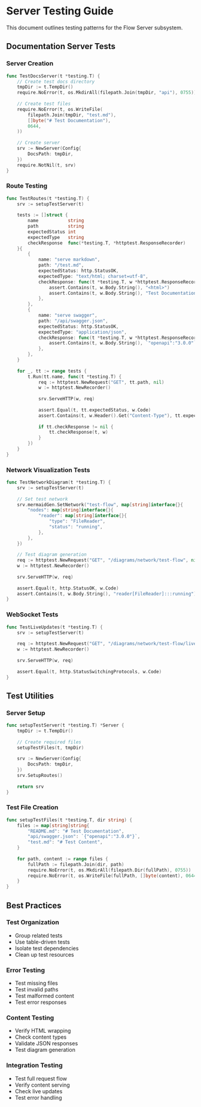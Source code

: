 # Server Testing Guide

This document outlines testing patterns for the Flow Server subsystem.

## Documentation Server Tests

### Server Creation
```go
func TestDocsServer(t *testing.T) {
    // Create test docs directory
    tmpDir := t.TempDir()
    require.NoError(t, os.MkdirAll(filepath.Join(tmpDir, "api"), 0755))
    
    // Create test files
    require.NoError(t, os.WriteFile(
        filepath.Join(tmpDir, "test.md"),
        []byte("# Test Documentation"),
        0644,
    ))
    
    // Create server
    srv := NewServer(Config{
        DocsPath: tmpDir,
    })
    require.NotNil(t, srv)
}
```

### Route Testing
```go
func TestRoutes(t *testing.T) {
    srv := setupTestServer(t)
    
    tests := []struct {
        name           string
        path           string
        expectedStatus int
        expectedType   string
        checkResponse  func(*testing.T, *httptest.ResponseRecorder)
    }{
        {
            name: "serve markdown",
            path: "/test.md",
            expectedStatus: http.StatusOK,
            expectedType: "text/html; charset=utf-8",
            checkResponse: func(t *testing.T, w *httptest.ResponseRecorder) {
                assert.Contains(t, w.Body.String(), "<html>")
                assert.Contains(t, w.Body.String(), "Test Documentation")
            },
        },
        {
            name: "serve swagger",
            path: "/api/swagger.json",
            expectedStatus: http.StatusOK,
            expectedType: "application/json",
            checkResponse: func(t *testing.T, w *httptest.ResponseRecorder) {
                assert.Contains(t, w.Body.String(), `"openapi":"3.0.0"`)
            },
        },
    }
    
    for _, tt := range tests {
        t.Run(tt.name, func(t *testing.T) {
            req := httptest.NewRequest("GET", tt.path, nil)
            w := httptest.NewRecorder()
            
            srv.ServeHTTP(w, req)
            
            assert.Equal(t, tt.expectedStatus, w.Code)
            assert.Contains(t, w.Header().Get("Content-Type"), tt.expectedType)
            
            if tt.checkResponse != nil {
                tt.checkResponse(t, w)
            }
        })
    }
}
```

### Network Visualization Tests
```go
func TestNetworkDiagram(t *testing.T) {
    srv := setupTestServer(t)
    
    // Set test network
    srv.mermaidGen.SetNetwork("test-flow", map[string]interface{}{
        "nodes": map[string]interface{}{
            "reader": map[string]interface{}{
                "type": "FileReader",
                "status": "running",
            },
        },
    })
    
    // Test diagram generation
    req := httptest.NewRequest("GET", "/diagrams/network/test-flow", nil)
    w := httptest.NewRecorder()
    
    srv.ServeHTTP(w, req)
    
    assert.Equal(t, http.StatusOK, w.Code)
    assert.Contains(t, w.Body.String(), "reader[FileReader]:::running")
}
```

### WebSocket Tests
```go
func TestLiveUpdates(t *testing.T) {
    srv := setupTestServer(t)
    
    req := httptest.NewRequest("GET", "/diagrams/network/test-flow/live", nil)
    w := httptest.NewRecorder()
    
    srv.ServeHTTP(w, req)
    
    assert.Equal(t, http.StatusSwitchingProtocols, w.Code)
}
```

## Test Utilities

### Server Setup
```go
func setupTestServer(t *testing.T) *Server {
    tmpDir := t.TempDir()
    
    // Create required files
    setupTestFiles(t, tmpDir)
    
    srv := NewServer(Config{
        DocsPath: tmpDir,
    })
    srv.SetupRoutes()
    
    return srv
}
```

### Test File Creation
```go
func setupTestFiles(t *testing.T, dir string) {
    files := map[string]string{
        "README.md": "# Test Documentation",
        "api/swagger.json": `{"openapi":"3.0.0"}`,
        "test.md": "# Test Content",
    }
    
    for path, content := range files {
        fullPath := filepath.Join(dir, path)
        require.NoError(t, os.MkdirAll(filepath.Dir(fullPath), 0755))
        require.NoError(t, os.WriteFile(fullPath, []byte(content), 0644))
    }
}
```

## Best Practices

### Test Organization
- Group related tests
- Use table-driven tests
- Isolate test dependencies
- Clean up test resources

### Error Testing
- Test missing files
- Test invalid paths
- Test malformed content
- Test error responses

### Content Testing
- Verify HTML wrapping
- Check content types
- Validate JSON responses
- Test diagram generation

### Integration Testing
- Test full request flow
- Verify content serving
- Check live updates
- Test error handling